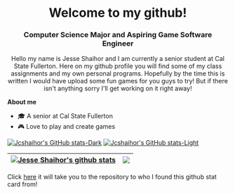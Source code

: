 <h1 align = "center">Welcome to my github!</h1>
<h3 align = "center">Computer Science Major and Aspiring Game Software Engineer</h3>
<p align = "center">
  Hello my name is Jesse Shaihor and I am currently a senior student at Cal State Fullerton. Here on my github profile you will find some of my class assignments and my own personal programs. Hopefully by the time this is written I would have upload some fun games for you guys to try! But if there isn't anything sorry I'll get working on it right away! 
</p>

**About me**
- 🎓 A senior at Cal State Fullerton
- 🎮 Love to play and create games


[![Jcshaihor's GitHub stats-Dark](https://github-readme-stats.vercel.app/api?username=jcshaihor\&show_icons=true\&theme=dark#gh-dark-mode-only)](https://github.com/anuraghazra/github-readme-stats#responsive-card-theme#gh-dark-mode-only)
[![Jcshaihor's GitHub stats-Light](https://github-readme-stats.vercel.app/api?username=jcshaihor\&show_icons=true\&theme=default#gh-light-mode-only)](https://github.com/anuraghazra/github-readme-stats#responsive-card-theme#gh-light-mode-only)

| <a href="https://github.com/anuraghazra/github-readme-stats"><img align="center" src="https://github-readme-stats.vercel.app/api?username=jcshaihor&show_icons=true&include_all_commits=true&theme=buefy&hide_border=true" alt="Jesse Shaihor's github stats" /></a> | <a href="https://github.com/anuraghazra/github-readme-stats"><img align="center" src="https://github-readme-stats.vercel.app/api/top-langs/?username=jcshaihor&layout=compact&theme=buefy&hide_border=true" /></a> |
| ------------- | ------------- |


Click [here](https://github.com/anuraghazra/github-readme-stats) it will take you to the repository to who I found this github stat card from!
